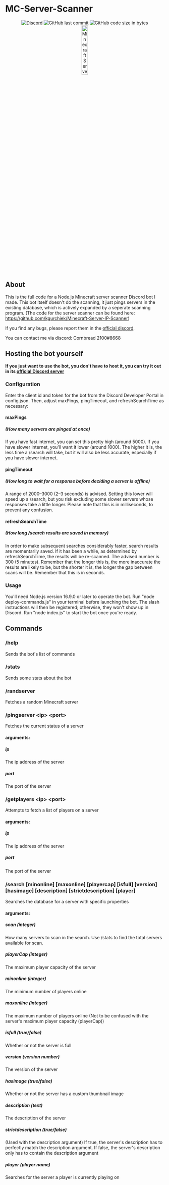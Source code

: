 # MC-Server-Scanner

<div align="center">
    <a href="https://discord.gg/Uy9m5TP5na"><img src="https://img.shields.io/discord/1005132317297221785?logo=discord" alt="Discord"/></a>
    <img src="https://img.shields.io/github/last-commit/kgurchiek/Minecraft-Server-Scanner-Discord-Bot" alt="GitHub last commit"/>
    <img src="https://img.shields.io/github/languages/code-size/kgurchiek/Minecraft-Server-Scanner-Discord-Bot" alt="GitHub code size in bytes"/>
    <br>
    <img src="https://raw.githubusercontent.com/kgurchiek/Minecraft-Server-Scanner-Discord-Bot/main/Icon.PNG" alt="Minecraft Server Scanner Icon" width="20%"/>
</div>

## About

This is the full code for a Node.js Minecraft server scanner Discord bot I made. This bot itself doesn't do the scanning, it just pings servers in the existing database, which is actively expanded by a seperate scanning program. (The code for the server scanner can be found here: https://github.com/kgurchiek/Minecraft-Server-IP-Scanner)

If you find any bugs, please report them in the [official discord](https://discord.gg/TSWcF2m67m).

You can contact me via discord: Cornbread 2100#8668

## Hosting the bot yourself
**If you just want to use the bot, you don't have to host it, you can try it out in its [official Discord server](https://discord.gg/TSWcF2m67m)** 

### Configuration
Enter the client id and token for the bot from the Discord Developer Portal in config.json. Then, adjust maxPings, pingTimeout, and refreshSearchTime as necessary:
#### maxPings
##### (How many servers are pinged at once)
If you have fast internet, you can set this pretty high (around 5000). If you have slower internet, you'll want it lower (around 1000). The higher it is, the less time a /search will take, but it will also be less accurate, especially if you have slower internet.

#### pingTimeout
##### (How long to wait for a response before deciding a server is offline)
A range of 2000–3000 (2–3 seconds) is advised. Setting this lower will speed up a /search, but you risk excluding some slower servers whose responses take a little longer. Please note that this is in milliseconds, to prevent any confusion.

#### refreshSearchTime
##### (How long /search results are saved in memory)
In order to make subsequent searches considerably faster, search results are momentarily saved. If it has been a while, as determined by refreshSearchTime, the results will be re-scanned. The advised number is 300 (5 minutes). Remember that the longer this is, the more inaccurate the results are likely to be, but the shorter it is, the longer the gap between scans will be. Remember that this is in seconds.

### Usage
You'll need Node.js version 16.9.0 or later to operate the bot. Run "node deploy-commands.js" in your terminal before launching the bot. The slash instructions will then be registered; otherwise, they won't show up in Discord. Run "node index.js" to start the bot once you're ready.

## Commands

### /help
Sends the bot's list of commands

### /stats
Sends some stats about the bot

### /randserver
Fetches a random Minecraft server

### /pingserver \<ip\> \<port\>
Fetches the current status of a server

#### arguments:
##### ip
The ip address of the server
    
##### port
The port of the server

### /getplayers \<ip\> \<port\>
Attempts to fetch a list of players on a server

#### arguments:
##### ip
The ip address of the server
    
##### port
The port of the server
ㅤ
### /search <scan> [minonline] [maxonline] [playercap] [isfull] [version] [hasimage] [description] [strictdescription] [player]
Searches the database for a server with specific properties

#### arguments:
##### scan (integer)
How many servers to scan in the search. Use /stats to find the total servers available for scan.

##### playerCap (integer)
The maximum player capacity of the server

##### minonline (integer)
The minimum number of players online

##### maxonline (integer)
The maximum number of players online (Not to be confused with the server's maximum player capacity (playerCap))

##### isfull (true/false)
Whether or not the server is full

##### version (version number)
The version of the server

##### hasimage (true/false)
Whether or not the server has a custom thumbnail image

##### description (text)
The description of the server

##### strictdescription (true/false)
(Used with the description argument) If true, the server's description has to perfectly match the description argument. If false, the server's description only has to contain the description argument

##### player (player name)
Searches for the server a player is currently playing on
